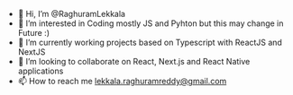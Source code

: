 - 👋 Hi, I’m @RaghuramLekkala
- 👀 I’m interested in Coding mostly JS and Pyhton but this may change in Future :)
- 🌱 I’m currently working projects based on Typescript with ReactJS and NextJS
- 💞️ I’m looking to collaborate on React, Next.js and React Native applications
- 📫 How to reach me lekkala.raghuramreddy@gmail.com

<!---
RaghuramLekkala/RaghuramLekkala is a ✨ special ✨ repository because its `README.md` (this file) appears on your GitHub profile.
You can click the Preview link to take a look at your changes.
--->
